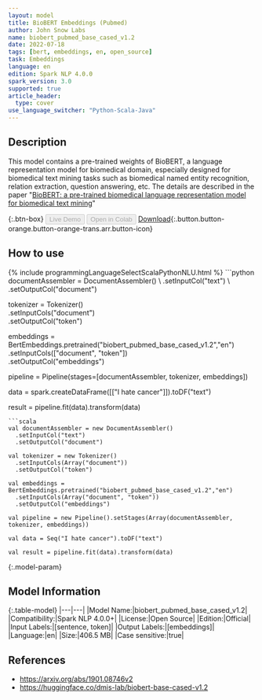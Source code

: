 ```yaml
---
layout: model
title: BioBERT Embeddings (Pubmed)
author: John Snow Labs
name: biobert_pubmed_base_cased_v1.2
date: 2022-07-18
tags: [bert, embeddings, en, open_source]
task: Embeddings
language: en
edition: Spark NLP 4.0.0
spark_version: 3.0
supported: true
article_header:
  type: cover
use_language_switcher: "Python-Scala-Java"
---
```


## Description

This model contains a pre-trained weights of BioBERT, a language representation model for biomedical domain, especially designed for biomedical text mining tasks such as biomedical named entity recognition, relation extraction, question answering, etc. The details are described in the paper "[BioBERT: a pre-trained biomedical language representation model for biomedical text mining](https://arxiv.org/abs/1901.08746v2)"

{:.btn-box}
<button class="button button-orange" disabled>Live Demo</button>
<button class="button button-orange" disabled>Open in Colab</button>
[Download](https://s3.amazonaws.com/auxdata.johnsnowlabs.com/public/models/biobert_pubmed_base_cased_v1.2_en_4.0.0_3.0_1658152927645.zip){:.button.button-orange.button-orange-trans.arr.button-icon}

## How to use



<div class="tabs-box" markdown="1">
{% include programmingLanguageSelectScalaPythonNLU.html %}
```python
documentAssembler = DocumentAssembler() \
      .setInputCol("text") \
      .setOutputCol("document")

tokenizer = Tokenizer() \
      .setInputCols("document") \
      .setOutputCol("token")

embeddings = BertEmbeddings.pretrained("biobert_pubmed_base_cased_v1.2","en") \
      .setInputCols(["document", "token"]) \
      .setOutputCol("embeddings")

pipeline = Pipeline(stages=[documentAssembler, tokenizer, embeddings])

data = spark.createDataFrame([["I hate cancer"]]).toDF("text")

result = pipeline.fit(data).transform(data)
```
```scala
val documentAssembler = new DocumentAssembler() 
  .setInputCol("text") 
  .setOutputCol("document")

val tokenizer = new Tokenizer() 
  .setInputCols(Array("document"))
  .setOutputCol("token")

val embeddings = BertEmbeddings.pretrained("biobert_pubmed_base_cased_v1.2","en") 
  .setInputCols(Array("document", "token")) 
  .setOutputCol("embeddings")

val pipeline = new Pipeline().setStages(Array(documentAssembler, tokenizer, embeddings))

val data = Seq("I hate cancer").toDF("text")

val result = pipeline.fit(data).transform(data)
```
</div>

{:.model-param}
## Model Information

{:.table-model}
|---|---|
|Model Name:|biobert_pubmed_base_cased_v1.2|
|Compatibility:|Spark NLP 4.0.0+|
|License:|Open Source|
|Edition:|Official|
|Input Labels:|[sentence, token]|
|Output Labels:|[embeddings]|
|Language:|en|
|Size:|406.5 MB|
|Case sensitive:|true|

## References

- https://arxiv.org/abs/1901.08746v2
- https://huggingface.co/dmis-lab/biobert-base-cased-v1.2
